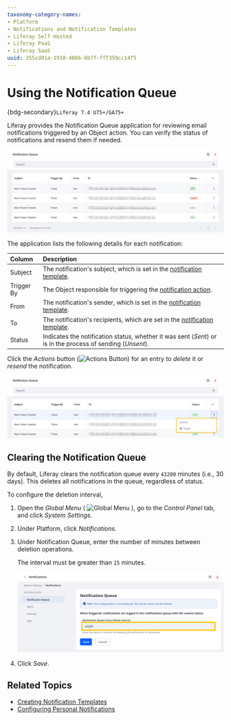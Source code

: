 ```yaml
---
taxonomy-category-names:
- Platform
- Notifications and Notification Templates
- Liferay Self-Hosted
- Liferay PaaS
- Liferay SaaS
uuid: 355cd01a-1910-4066-8b7f-fff359cc14f5
---
```

# Using the Notification Queue

{bdg-secondary}`Liferay 7.4 U75+/GA75+`

Liferay provides the Notification Queue application for reviewing email notifications triggered by an Object action. You can verify the status of notifications and resend them if needed.

![Review email notifications in the Notification Queue application.](./using-the-notification-queue/images/01.png)

The application lists the following details for each notification:

| Column     | Description                                                                                                                                                                                 |
|:-----------|:--------------------------------------------------------------------------------------------------------------------------------------------------------------------------------------------|
| Subject    | The notification's subject, which is set in the [notification template](./creating-notification-templates.md).                                                                              |
| Trigger By | The Object responsible for triggering the [notification action](../../liferay-development/objects/creating-and-managing-objects/actions/defining-object-actions.md#notification-actions). |
| From       | The notification's sender, which is set in the [notification template](./creating-notification-templates.md).                                                                               |
| To         | The notification's recipients, which are set in the [notification template](./creating-notification-templates.md).                                                                          |
| Status     | Indicates the notification status, whether it was sent (*Sent*) or is in the process of sending (*Unsent*).                                                                                 |

Click the *Actions* button (![Actions Button](../../images/icon-actions.png)) for an entry to *delete* it or *resend* the notification.

![Delete entries or resend notifications.](./using-the-notification-queue/images/02.png)

## Clearing the Notification Queue

By default, Liferay clears the notification queue every `43200` minutes (i.e., 30 days). This deletes all notifications in the queue, regardless of status.

To configure the deletion interval,

1. Open the *Global Menu* ( ![Global Menu](../../images/icon-applications-menu.png) ), go to the *Control Panel* tab, and click *System Settings*.

1. Under Platform, click *Notifications*.

1. Under Notification Queue, enter the number of minutes between deletion operations.

   The interval must be greater than `15` minutes.

   ![Under Notification Queue, enter the number of minutes between deletion operations.](./using-the-notification-queue/images/03.png)

1. Click *Save*.

## Related Topics

* [Creating Notification Templates](./creating-notification-templates.md)
* [Configuring Personal Notifications](./configuring-personal-notifications.md)